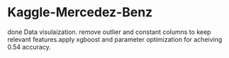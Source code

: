 # Kaggle-Mercedez-Benz
done Data visulaization. remove outlier and constant columns to keep relevant features.apply xgboost and parameter optimization for acheiving 0.54 accuracy.
